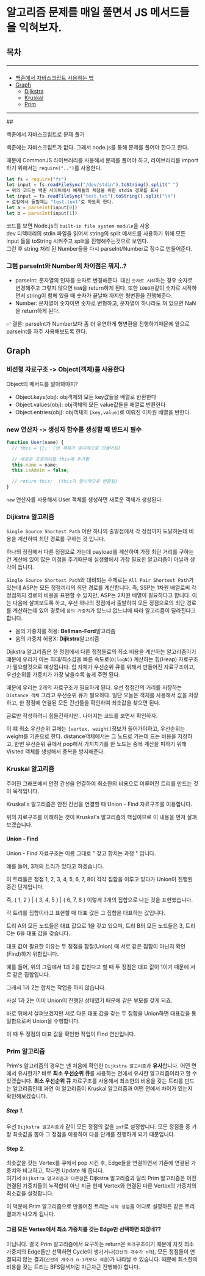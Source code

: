 # 알고리즘 문제를 매일 풀면서 JS 메서드들을 익혀보자.

## 목차 <hr/>
- <a href="#1">백준에서 자바스크립트 사용하는 법</a>
- <a href="#2">Graph</a>
    - <a href="#2_1">Dijkstra</a>
    - <a href="#2_2">Kruskal</a>
    - <a href="#2_3">Prim</a>
<hr/>
## <p id="1">백준에서 자바스크립트로 문제 풀기</p>
백준에는 자바스크립트가 없다. 그래서 node.js를 통해 문제를 풀어야 한다고 한다.  

때문에 CommonJS 라이브러리를 사용해서 문제를 풀어야 하고, 라이브러리를 import 하기 위해서는 `require("..")`를 사용한다.  

```js
let fs = require("fs")
let input = fs.readFileSync("/dev/stdin").toString().split(" ")
➡️ 위의 코드는 백준 사이트에서 예제들의 채점을 위한 stdin 경로를 표시
let input = fs.readFileSync("test.txt").toString().split("\n")
➡️ 로컬에서 돌릴때는 "test.text"로 하도록 한다.
let a = parseInt(input[0])
let b = parseInt(input[1])
```
코드를 보면 Node.js의 `built-in file system module`을 사용  
dev 디렉터리의 stdin 파일을 읽어서 string의 split 메서드를 사용하기 위해 모든 input 들을 toString 시켜주고 split을 진행해주는것으로 보인다.  
그런 후 string 처리 된 Number들을 다시 parseInt/Number로 정수로 만들어준다.  

### 그럼 parseInt와 Number의 차이점은 뭐지..?
- parseInt: 문자열의 인자를 숫자로 변경해준다. 대신 `숫자로 시작`하는 경우 숫자로 변경해주고 그렇지 않으면 `NaN`을 return하게 된다.  또한 `1000원`같이 숫자로 시작하면서 string이 함께 있을 때 숫자가 끝날때 까지만 형변환을 진행해준다.  
- Number: 문자열이 숫자이면 숫자로 변형하고, 문자열이 하나라도 껴 있으면 NaN을 return하게 된다. 

✅ 결론: parseInt가 Number보다 좀 더 유연하게 형변환을 진행하기때문에 앞으로 parseInt를 자주 사용해보도록 한다.
## <p id="2">Graph</p>

### 비선형 자료구조 -> Object(객체)를 사용한다
Object의 메서드를 알아봐야지? 
- Object.keys(obj): obj객체의 모든 key값들을 배열로 반환한다
- Object.values(obj): obj객체의 모든 value값들을 배열로 반환한다
- Object.entries(obj): obj객체의 `[key,value]`로 이뤄진 이차원 배열을 반한다.

### new 연산자 -> 생성자 함수를 생성할 때 반드시 필수
```js
function User(name) {
  // this = {};  (빈 객체가 암시적으로 만들어짐)

  // 새로운 프로퍼티를 this에 추가함
  this.name = name;
  this.isAdmin = false;

  // return this;  (this가 암시적으로 반환됨)
}
```
`new` 연산자를 사용해서 User 객체를 생성하면 새로운 객체가 생성된다.

### <p id="2_1">Dijkstra 알고리즘</p>

`Single Source Shortest Path` 이란 하나의 출발점에서 각 정점까지 도달하는데 비용을 계산하여 최단 경로를 구하는 것 입니다. 

하나의 정점에서 다른 정점으로 가는데 payload를 계산하여 가장 최단 거리를 구하는건 계산에 있어 많은 이점을 주기때문에 실생활에서 가장 필요한 알고리즘이 아닐까 생각이 듭니다. 

`Single Source Shortest Path`와 대비되는 주제로는 `All Pair Shortest Path`가 있는데 ASP는 모든 정점끼리의 최단 경로를 계산합니다. 즉, SSP는 1차원 배열로써 각 정점까지 경로의 비용을 표현할 수 있지만, ASP는 2차원 배열이 필요하다고 합니다. 이는 다음에 살펴보도록 하고, 우선 하나의 정점에서 출발하여 모든 정점으로의 최단 경로를 계산하는데 있어 경로에 `음의 가중치`가 있느냐 없느냐에 따라 알고리즘이 달라진다고 합니다.  

- 음의 가중치를 허용: **Bellman-Ford**알고리즘
- 음의 가중치 허용X: **Dijkstra**알고리즘

Dijkstra 알고리즘은 한 정점에서 다른 정점들로의 최소 비용을 계산하는 알고리즘이기 떄문에 우리가 아는 최대/최소값을 빠른 속도로(`O(logN)`) 계산하는 힙(Heap) 자료구조가 필요할것으로 예상됩니다. 힙 자체가 우선순위 큐를 위해서 만들어진 자료구조이고, 우선순위를 가중치가 가장 낮을수록 높게 주면 된다.  

때문에 우리는 2개의 자료구조가 필요하게 된다. 우선 정점간의 거리를 저장하는 `Distance 객체` 그리고 우선순위 큐가 필요하다. 일단 오늘은 객체를 사용해서 값을 저장하고, 한 정점에 연결된 모든 간선들을 확인하여 최솟값을 찾으면 된다.

글로만 작성하려니 힘들긴하지만.. 나머지는 코드를 보면서 확인하자.

이 떄 최소 우선순위 큐에는 `[vertex, weight]`정보가 들어가야하고, 우선순위는 weight를 기준으로 한다. distance객체에서는 그 노드로 가는데 드는 비용을 저장하고, 한번 우선순위 큐에서 pop해서 가지치기를 한 노드는 중복 계산을 피하기 위해 Visited 객체를 생성해서 중복을 방지해준다.

### <p id="2_2">Kruskal 알고리즘</p>

주어진 그래프에서 안전 간선을 연결하여 최소한의 비용으로 이루어진 트리를 만드는 것이 목적입니다.  

Kruskal's 알고리즘은 안전 간선을 연결할 때 Union - Find 자료구조를 이용합니다.  

위의 자료구조를 이해하는 것이 Kruskal's 알고리즘의 핵심이므로 이 내용을 먼저 살펴보겠습니다.  

#### Union - Find

Union - Find 자료구조는 이름 그대로 " 찾고 합치는 과정 " 입니다.

예를 들어, 3개의 트리가 있다고 하겠습니다.

이 트리들은 정점 1, 2, 3, 4, 5, 6, 7, 8이 각각 집합을 이루고 있다가 Union이 진행된 중간 단계입니다.

즉, { 1, 2 }  |  { 3, 4, 5 }  |  { 6, 7, 8 } 이렇게 3개의 집합으로 나뉜 것을 표현했습니다.

각 트리를 집합이라고 표현할 때 대표 값은 그 집합을 대표하는 값입니다.

트리 A의 모든 노드들은 대표 값으로 1을 갖고 있으며, 트리 B의 모든 노드들은 3, 트리 C는 6을 대표 값을 갖습니다.

대표 값이 필요한 이유는 두 정점을 합칠(Union) 때 서로 같은 집합이 아닌지 확인(Find)하기 위함입니다.

예를 들어, 위의 그림에서 1과 2를 합친다고 할 때 두 정점은 대표 값이 1이기 때문에 서로 같은 집합입니다.

그래서 1과 2는 합치는 작업을 하지 않습니다.

사실 1과 2는 이미 Union이 진행된 상태였기 때문에 같은 부모를 갖게 되죠.

바로 뒤에서 살펴보겠지만 서로 다른 대표 값을 갖는 두 집합을 Union하면 대표값을 통일함으로써 Union을 수행합니다.

이 때 두 정점의 대표 값을 확인한 작업이 Find 연산입니다.

### <p id="2_3">Prim 알고리즘</p>

Prim's 알고리즘의 경우는 맨 처음에 확인한 `Dijkstra 알고리즘`과 **유사**합니다. 어떤 면에서 유사한가? 바로 **최소 우선순위 큐**를 사용하는 면에서 유사한 알고리즘이라고 할 수 있겠습니다. **최소 우선순위 큐** 자료구조를 사용해서 최소한의 비용을 갖는 트리를 만드는 알고리즘인데 과연 이 알고리즘이 Kruskal 알고리즘과 어떤 면에서 차이가 있는지 확인해보겠습니다. 

##### Step 1. 
우선 `Dijkstra 알고리즘`과 같이 모든 정점의 값을 `inf`로 설정합니다. 모든 정점들 중 가장 최솟값을 뽑아 그 정점을 이용하여 다음 단계를 진행하게 되기 때문입니다.

#### Step 2.
최솟값을 갖는 Vertex를 큐에서 pop 시킨 후, Edge들을 연결하면서 기존에 연결된 가중치와 비교하고, 작다면 Update 해 줍니다.  
여기서 `Dijkstra 알고리즘과 다른점`은 Dijkstra 알고리즘과 달리 Prim 알고리즘은 이전 연결된 가중치들의 누적합이 아닌 지금 현재 Vertex와 연결된 다른 Vertex의 가중치의 최소값을 설정합니다.  

이 덕분에 Prim 알고리즘으로 만들어진 트리는 `시작 정점`을 어디로 설정하든 같은 트리 결과가 나오게 됩니다.

#### 그럼 모든 Vertex에서 최소 가중치를 갖는 Edge만 선택하면 되겠네??
아닙니다. 결국 Prim 알고리즘에서 요구하는 return은 `트리`구조이기 때문에 자칫 최소 가중치의 Edge들만 선택하면 Cycle이 생기거나(`간선의 개수가 n개`), 모든 정점들이 연결되지 않는 결과(`간선의 개수가 n-1개보다 적음`)가 나타날 수 있습니다. 때문에 최소한의 비용을 갖는 트리는 BFS탐색처럼 차근차근 진행해야 합니다.